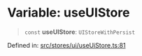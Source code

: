 # Variable: useUIStore

> `const` **useUIStore**: `UIStoreWithPersist`

Defined in: [src/stores/ui/useUiStore.ts:81](https://github.com/Nick2bad4u/Uptime-Watcher/blob/main/src/stores/ui/useUiStore.ts#L81)
